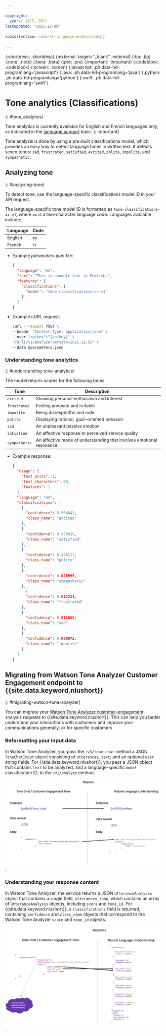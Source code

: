 ```yaml
---

copyright:
  years: 2015, 2021
lastupdated: "2021-12-09"

subcollection: natural-language-understanding

---
```


{:shortdesc: .shortdesc}
{:external: target="_blank" .external}
{:tip: .tip}
{:note: .note}
{:beta: .beta}
{:pre: .pre}
{:important: .important}
{:codeblock: .codeblock}
{:screen: .screen}
{:javascript: .ph data-hd-programlang='javascript'}
{:java: .ph data-hd-programlang='java'}
{:python: .ph data-hd-programlang='python'}
{:swift: .ph data-hd-programlang='swift'}

# Tone analytics (Classifications)
{: #tone_analytics}

Tone analytics is currently available for English and French languages only, as indicated in the [language support](/docs/natural-language-understanding?topic=natural-language-understanding-language-support) topic.
{: important}

Tone analysis is done by using a pre-built classifications model, which provides an easy way to detect language tones in written text. It detects seven tones: `sad`, `frustrated`, `satisfied`, `excited`, `polite`, `impolite`, and `sympathetic`.

## Analyzing tone
{: #analyzing-tone}

To detect tone, use the language-specific classifications model ID in your API request.

The language-specific tone model ID is formatted as `tone-classifications-xx-v1`, where `xx` is a two-character language code. Languages available include:

| Language | Code |
| --- | --- |
| English | `en` |
| French | `fr` |

- Example *parameters.json* file:

    ```json
    {
      "language": "en",
      "text": "This is example text in English.",
      "features": {
        "classifications": {
          "model": "tone-classifications-en-v1"
        }
      }
    }
    ```

- Example cURL request:

    ```bash
    curl --request POST \
    --header "Content-Type: application/json" \
    --user "apikey":"{apikey}" \
    "{url}/v1/analyze?version=2021-12-01" \
    --data @parameters.json
    ```

### Understanding tone analytics
{: #understanding-tone-analytics}

The model returns scores for the following tones:

| Tone | Description |
| --- | --- |
| `excited` | Showing personal enthusiasm and interest |
| `frustrated` | Feeling annoyed and irritable |
| `impolite` | Being disrespectful and rude |
| `polite` | Displaying rational, goal-oriented behavior |
| `sad` | An unpleasant passive emotion |
| `satisfied` | An affective response to perceived service quality |
| `sympathetic` | An affective mode of understanding that involves emotional resonance |

- Example response:

  ```json
  {
    "usage": {
      "text_units": 1,
      "text_characters": 60,
      "features": 1
    },
    "language": "en",
    "classifications": [
      {
        "confidence": 0.564849,
        "class_name": "excited"
      },
      {
        "confidence": 0.355816,
        "class_name": "satisfied"
      },
      {
        "confidence": 0.126127,
        "class_name": "polite"
      },
      {
        "confidence": 0.026995,
        "class_name": "sympathetic"
      },
        {
        "confidence": 0.012211,
        "class_name": "frustrated"
      },
      {
        "confidence": 0.011065,
        "class_name": "sad"
      },
      {
        "confidence": 0.000872,
        "class_name": "impolite"
      }
    ]
  }
  ```

## Migrating from Watson Tone Analyzer Customer Engagement endpoint to {{site.data.keyword.nlushort}}
{: #migrating-watson-tone-analyzer}

You can migrate your [Watson Tone Analyzer customer-engagement](/docs/tone-analyzer?topic=tone-analyzer-utco) analysis requests to {{site.data.keyword.nlushort}}. This can help you better understand your interactions with customers and improve your communications generally, or for specific customers.

### Reformatting your input data

In Watson Tone Analyzer, you pass the `/v3/tone_chat` method a JSON `ToneChatInput` object consisting of `utterances`, `text`, and an optional `user` string fields. For {{site.data.keyword.nlushort}}, you pass a JSON object that contains `text` to be analyzed, and a language-specific `model` classification ID, to the `/v1/analyze` method.

![Tone Analyzer request mapping to NLU](images/ToneAnalyzerRequest.png).

### Understanding your response content

In Watson Tone Analyzer, the service returns a JSON `UtteranceAnalyses` object that contains a single field, `utterances_tone`, which contains an array of `UtteranceAnalysis` objects, including `score` and `tone_id`. For {{site.data.keyword.nlushort}}, a `classifications` field is returned, containing `confidence` and `class_name` objects that correspond to the Watson Tone Analyzer `score` and `tone_id` objects.

![Tone Analyzer response mapping to NLU](images/ToneAnalyzerResponse.png).
